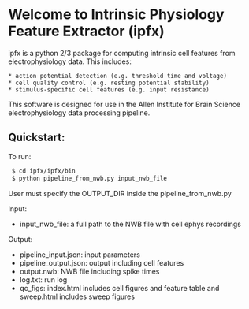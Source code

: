 Welcome to Intrinsic Physiology Feature Extractor (ipfx)
========================================================

ipfx is a python 2/3 package for computing intrinsic cell features from electrophysiology data.  This includes:

    * action potential detection (e.g. threshold time and voltage)
    * cell quality control (e.g. resting potential stability)
    * stimulus-specific cell features (e.g. input resistance)

This software is designed for use in the Allen Institute for Brain Science electrophysiology data processing pipeline.

## Quickstart:

To run:

```bash
 $ cd ipfx/ipfx/bin
 $ python pipeline_from_nwb.py input_nwb_file
```
User must specify the OUTPUT_DIR inside the pipeline_from_nwb.py

Input:
* input_nwb_file: a full path to the NWB file with cell ephys recordings

Output:

 * pipeline_input.json: input parameters
 * pipeline_output.json: output including cell features
 * output.nwb: NWB file including spike times
 * log.txt: run log
 * qc_figs: index.html includes cell figures and feature table and sweep.html includes sweep figures

